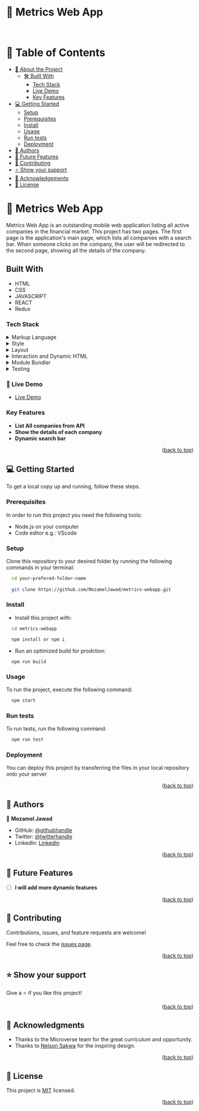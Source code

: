 # 📖 Metrics Web App  <a name="about-project"></a>
<a name="readme-top"></a>

<div align="center">
  <br/>

  <h3><b></b></h3>

</div>

# 📗 Table of Contents

- [📖 About the Project](#about-project)
  - [🛠 Built With](#built-with)
    - [Tech Stack](#tech-stack)
    - [Live Demo](#live-demo)
    - [Key Features](#key-features)
- [💻 Getting Started](#getting-started)
  - [Setup](#setup)
  - [Prerequisites](#prerequisites)
  - [Install](#install)
  - [Usage](#usage)
  - [Run tests](#run-tests)
  - [Deployment](#deployment)
- [👥 Authors](#authors)
- [🔭 Future Features](#future-features)
- [🤝 Contributing](#contributing)
- [⭐️ Show your support](#support)
- [🙏 Acknowledgements](#acknowledgements)
- [📝 License](#license)


# 📖 Metrics Web App <a name="about-project"></a>

Metrics Web App is an outstanding mobile web application listing all active companies in the financial market.
This project has two pages. The first page is the application's main page, which lists all companies with a search bar. When someone clicks on the company, the user will be redirected to the second page, showing all the details of the company.

## Built With

- HTML
- CSS
- JAVASCRIPT
- REACT
- Redux

### Tech Stack <a name="tech-stack"></a>

> 

<details>
  <summary>Markup Language</summary>
  <ul>
    <li><a href="https://developer.mozilla.org/en-US/docs/Web/HTML">HTML</a></li>
  </ul>
</details>

<details>
<summary>Style</summary>
  <ul>
    <li><a href="https://developer.mozilla.org/en-US/docs/Web/CSS">CSS</a></li>
  </ul>
</details>

<details>
<summary>Layout</summary>
  <ul>
    <li><a href="https://developer.mozilla.org/en-US/docs/Learn/CSS/CSS_layout/Flexbox">Flexbox</a></li>
  </ul>
</details>

<details>
<summary>Interaction and Dynamic HTML</summary>
  <ul>
    <li><a href="https://developer.mozilla.org/en-US/docs/Learn/JavaScript">Javascript</a></li>
  </ul>
</details>

<details>
<summary>Module Bundler</summary>
  <ul>
    <li><a href="https://react.dev/learn">React</a></li>
  </ul>
</details>

<details>
<summary>Testing</summary>
  <ul>
    <li><a href="https://jestjs.io/docs/getting-started">Jest</a></li>
  </ul>
</details>

### 🚀 Live Demo <a name="live-demo"></a>

- [Live Demo](https://metric-webapp-1y1r.onrender.com)

### Key Features <a name="key-features"></a>

- **List All companies from API**
- **Show the details of each company**
- **Dynamic search bar**

<p align="right">(<a href="#readme-top">back to top</a>)</p>

## 💻 Getting Started <a name="getting-started"></a>

To get a local copy up and running, follow these steps.

### Prerequisites

In order to run this project you need the following tools:
- Node.js on your computer
- Code editor e.g.: VScode

### Setup

Clone this repository to your desired folder by running the following commands in your terminal:

```sh
  cd your-prefered-folder-name
  
  git clone https://github.com/MozamelJawad/metrics-webapp.git
```

### Install

- Install this project with:

```sh
  cd metrics-webapp

  npm install or npm i
```

- Run an optimized build for prodction:
```
  npm run build
```

### Usage

To run the project, execute the following command:

```sh
  npm start

```

### Run tests

To run tests, run the following command:

```sh
  npm run test
```

### Deployment

You can deploy this project by transferring the files in your local repository onto your server


<p align="right">(<a href="#readme-top">back to top</a>)</p>


## 👥 Authors <a name="authors"></a>

👤 **Mozamel Jawad**

- GitHub: [@githubhandle](https://github.com/MozamelJawad)
- Twitter: [@twitterhandle](https://twitter.com/mozameljawad)
- LinkedIn: [LinkedIn](https://www.linkedin.com/in/mozamel-jawad/)


<p align="right">(<a href="#readme-top">back to top</a>)</p>

## 🔭 Future Features <a name="future-features"></a>
- [ ] **I will add more dynamic features**

<p align="right">(<a href="#readme-top">back to top</a>)</p>

## 🤝 Contributing <a name="contributing"></a>

Contributions, issues, and feature requests are welcome!

Feel free to check the [issues page](https://github.com/MozamelJawad/metrics-webapp/issues).

<p align="right">(<a href="#readme-top">back to top</a>)</p>

## ⭐️ Show your support <a name="support"></a>

Give a ⭐️ if you like this project!

<p align="right">(<a href="#readme-top">back to top</a>)</p>

## 🙏 Acknowledgments <a name="acknowledgements"></a>

- Thanks to the Microverse team for the great curriculum and opportunity.
- Thanks to [Nelson Sakwa](https://www.behance.net/sakwadesignstudio) for the inspiring design.

<p align="right">(<a href="#readme-top">back to top</a>)</p>

## 📝 License <a name="license"></a>

This project is [MIT](./MIT.md) licensed.

<p align="right">(<a href="#readme-top">back to top</a>)</p>
